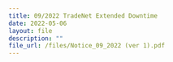 ```yaml
---
title: 09/2022 TradeNet Extended Downtime
date: 2022-05-06
layout: file
description: ""
file_url: /files/Notice_09_2022 (ver 1).pdf
---
```



